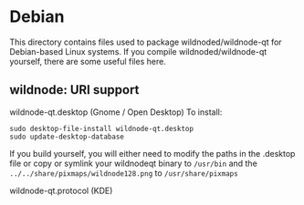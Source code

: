 
Debian
====================
This directory contains files used to package wildnoded/wildnode-qt
for Debian-based Linux systems. If you compile wildnoded/wildnode-qt yourself, there are some useful files here.

## wildnode: URI support ##


wildnode-qt.desktop  (Gnome / Open Desktop)
To install:

	sudo desktop-file-install wildnode-qt.desktop
	sudo update-desktop-database

If you build yourself, you will either need to modify the paths in
the .desktop file or copy or symlink your wildnodeqt binary to `/usr/bin`
and the `../../share/pixmaps/wildnode128.png` to `/usr/share/pixmaps`

wildnode-qt.protocol (KDE)


